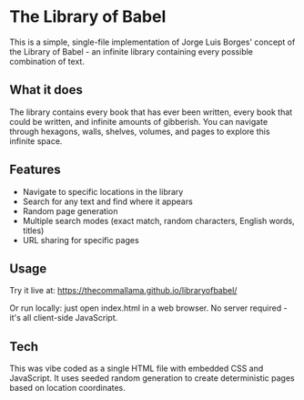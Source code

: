 # The Library of Babel

This is a simple, single-file implementation of Jorge Luis Borges' concept of the Library of Babel - an infinite library containing every possible combination of text.

## What it does

The library contains every book that has ever been written, every book that could be written, and infinite amounts of gibberish. You can navigate through hexagons, walls, shelves, volumes, and pages to explore this infinite space.

## Features

- Navigate to specific locations in the library
- Search for any text and find where it appears
- Random page generation
- Multiple search modes (exact match, random characters, English words, titles)
- URL sharing for specific pages

## Usage

Try it live at: https://thecommallama.github.io/libraryofbabel/

Or run locally: just open index.html in a web browser. No server required - it's all client-side JavaScript.

## Tech

This was vibe coded as a single HTML file with embedded CSS and JavaScript. It uses seeded random generation to create deterministic pages based on location coordinates.
